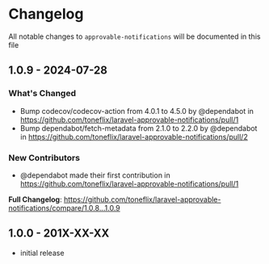 # Changelog

All notable changes to `approvable-notifications` will be documented in this file

## 1.0.9 - 2024-07-28

### What's Changed

* Bump codecov/codecov-action from 4.0.1 to 4.5.0 by @dependabot in https://github.com/toneflix/laravel-approvable-notifications/pull/1
* Bump dependabot/fetch-metadata from 2.1.0 to 2.2.0 by @dependabot in https://github.com/toneflix/laravel-approvable-notifications/pull/2

### New Contributors

* @dependabot made their first contribution in https://github.com/toneflix/laravel-approvable-notifications/pull/1

**Full Changelog**: https://github.com/toneflix/laravel-approvable-notifications/compare/1.0.8...1.0.9

## 1.0.0 - 201X-XX-XX

- initial release
